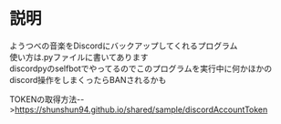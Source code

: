 # 説明
ようつべの音楽をDiscordにバックアップしてくれるプログラム  
使い方は.pyファイルに書いてあります  
discordpyのselfbotでやってるのでこのプログラムを実行中に何かほかのdiscord操作をしまくったらBANされるかも  
  
TOKENの取得方法-->https://shunshun94.github.io/shared/sample/discordAccountToken
